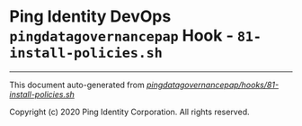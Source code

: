 
# Ping Identity DevOps `pingdatagovernancepap` Hook - `81-install-policies.sh`

---
This document auto-generated from _[pingdatagovernancepap/hooks/81-install-policies.sh](https://github.com/pingidentity/pingidentity-docker-builds/blob/master/pingdatagovernancepap/hooks/81-install-policies.sh)_

Copyright (c)  2020 Ping Identity Corporation. All rights reserved.
